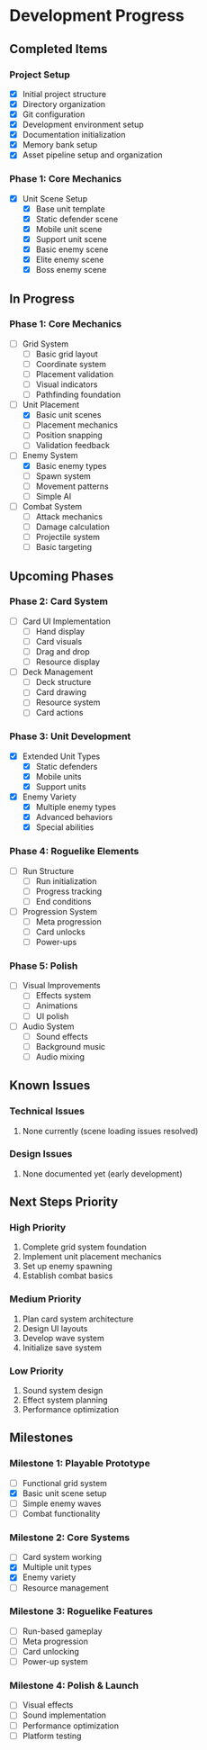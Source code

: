 # Development Progress

## Completed Items

### Project Setup
- [x] Initial project structure
- [x] Directory organization
- [x] Git configuration
- [x] Development environment setup
- [x] Documentation initialization
- [x] Memory bank setup
- [x] Asset pipeline setup and organization

### Phase 1: Core Mechanics
- [x] Unit Scene Setup
  - [x] Base unit template
  - [x] Static defender scene
  - [x] Mobile unit scene
  - [x] Support unit scene
  - [x] Basic enemy scene
  - [x] Elite enemy scene
  - [x] Boss enemy scene

## In Progress

### Phase 1: Core Mechanics
- [ ] Grid System
  - [ ] Basic grid layout
  - [ ] Coordinate system
  - [ ] Placement validation
  - [ ] Visual indicators
  - [ ] Pathfinding foundation

- [ ] Unit Placement
  - [x] Basic unit scenes
  - [ ] Placement mechanics
  - [ ] Position snapping
  - [ ] Validation feedback

- [ ] Enemy System
  - [x] Basic enemy types
  - [ ] Spawn system
  - [ ] Movement patterns
  - [ ] Simple AI

- [ ] Combat System
  - [ ] Attack mechanics
  - [ ] Damage calculation
  - [ ] Projectile system
  - [ ] Basic targeting

## Upcoming Phases

### Phase 2: Card System
- [ ] Card UI Implementation
  - [ ] Hand display
  - [ ] Card visuals
  - [ ] Drag and drop
  - [ ] Resource display

- [ ] Deck Management
  - [ ] Deck structure
  - [ ] Card drawing
  - [ ] Resource system
  - [ ] Card actions

### Phase 3: Unit Development
- [x] Extended Unit Types
  - [x] Static defenders
  - [x] Mobile units
  - [x] Support units

- [x] Enemy Variety
  - [x] Multiple enemy types
  - [x] Advanced behaviors
  - [x] Special abilities

### Phase 4: Roguelike Elements
- [ ] Run Structure
  - [ ] Run initialization
  - [ ] Progress tracking
  - [ ] End conditions

- [ ] Progression System
  - [ ] Meta progression
  - [ ] Card unlocks
  - [ ] Power-ups

### Phase 5: Polish
- [ ] Visual Improvements
  - [ ] Effects system
  - [ ] Animations
  - [ ] UI polish

- [ ] Audio System
  - [ ] Sound effects
  - [ ] Background music
  - [ ] Audio mixing

## Known Issues

### Technical Issues
1. None currently (scene loading issues resolved)

### Design Issues
1. None documented yet (early development)

## Next Steps Priority

### High Priority
1. Complete grid system foundation
2. Implement unit placement mechanics
3. Set up enemy spawning
4. Establish combat basics

### Medium Priority
1. Plan card system architecture
2. Design UI layouts
3. Develop wave system
4. Initialize save system

### Low Priority
1. Sound system design
2. Effect system planning
3. Performance optimization

## Milestones

### Milestone 1: Playable Prototype
- [ ] Functional grid system
- [x] Basic unit scene setup
- [ ] Simple enemy waves
- [ ] Combat functionality

### Milestone 2: Core Systems
- [ ] Card system working
- [x] Multiple unit types
- [x] Enemy variety
- [ ] Resource management

### Milestone 3: Roguelike Features
- [ ] Run-based gameplay
- [ ] Meta progression
- [ ] Card unlocking
- [ ] Power-up system

### Milestone 4: Polish & Launch
- [ ] Visual effects
- [ ] Sound implementation
- [ ] Performance optimization
- [ ] Platform testing